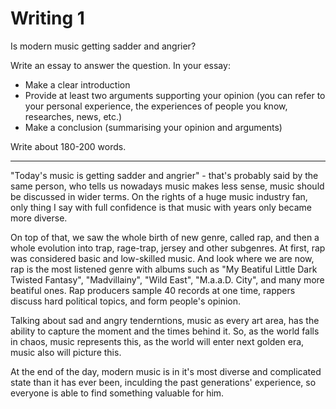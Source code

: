 # Writing 1

Is modern music getting sadder and angrier?

Write an essay to answer the question. In your essay:
- Make a clear introduction 
- Provide at least two arguments supporting your opinion (you can refer to your personal experience, the experiences of people you know, researches, news, etc.)
- Make a conclusion (summarising your opinion and arguments)

Write about 180-200 words.
_____
"Today's music is getting sadder and angrier" - that's probably said by the same person, who tells us nowadays music makes less sense, music should be discussed in wider terms. On the rights of a huge music industry fan, only thing I say with full confidence is that music with years only became more diverse.

On top of that, we saw the whole birth of new genre, called rap, and then a whole evolution into trap, rage-trap, jersey and other subgenres. At first, rap was considered basic and low-skilled music. And look where we are now, rap is the most listened genre with albums such as "My Beatiful Little Dark Twisted Fantasy", "Madvillainy", "Wild East", "M.a.a.D. City", and many more beatiful ones. Rap producers sample 40 records at one time, rappers discuss hard political topics, and form people's opinion.

Talking about sad and angry tenderntions, music as every art area, has the ability to capture the moment and the times behind it. So, as the world falls in chaos, music represents this, as the world will enter next golden era, music also will picture this.

At the end of the day, modern music is in it's most diverse and complicated state than it has ever been, inculding the past generations' experience, so everyone is able to find something valuable for him.

